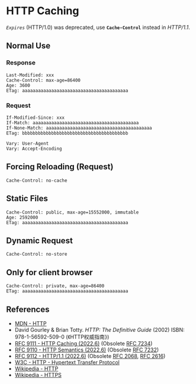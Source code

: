 # HTTP Caching

*`Expires`* (HTTP/1.0) was deprecated, use **`Cache-Control`** instead in *HTTP/1.1*.

## Normal Use

### Response

```http
Last-Modified: xxx
Cache-Control: max-age=86400
Age: 3600
ETag: aaaaaaaaaaaaaaaaaaaaaaaaaaaaaaaaaaaaaaaa
```

### Request

```http
If-Modified-Since: xxx
If-Match: aaaaaaaaaaaaaaaaaaaaaaaaaaaaaaaaaaaaaaaa
If-None-Match: aaaaaaaaaaaaaaaaaaaaaaaaaaaaaaaaaaaaaaaa
ETag: bbbbbbbbbbbbbbbbbbbbbbbbbbbbbbbbbbbbbbbb

Vary: User-Agent
Vary: Accept-Encoding
```

## Forcing Reloading (Request)

```http
Cache-Control: no-cache
```

## Static Files

```http
Cache-Control: public, max-age=15552000, immutable
Age: 2592000
ETag: aaaaaaaaaaaaaaaaaaaaaaaaaaaaaaaaaaaaaaaa
```

## Dynamic Request

```http
Cache-Control: no-store
```

## Only for client browser

```http
Cache-Control: private, max-age=86400
ETag: aaaaaaaaaaaaaaaaaaaaaaaaaaaaaaaaaaaaaaaa
```

## References

<!-- markdownlint-disable line-length -->

- [MDN - HTTP](https://developer.mozilla.org/en-US/docs/Web/HTTP)
- David Gourley & Brian Totty. *HTTP: The Definitive Guide* (2002) ISBN: 978-1-56592-509-0 (《HTTP权威指南》)
- [RFC 9111 - HTTP Caching (2022.6)](https://www.rfc-editor.org/rfc/rfc9111)
(Obsolete [RFC 7234](https://www.rfc-editor.org/rfc/rfc7234 "Hypertext Transfer Protocol (HTTP/1.1): Caching (2014)"))
- [RFC 9110 - HTTP Semantics (2022.6)](https://www.rfc-editor.org/rfc/rfc9110)
(Obsolete [RFC 7232](https://www.rfc-editor.org/rfc/rfc7232 "Hypertext Transfer Protocol (HTTP/1.1): Conditional Requests (2014)"))
- [RFC 9112 - HTTP/1.1 (2022.6)](https://www.rfc-editor.org/rfc/rfc9112)
(Obsolete [RFC 2068](https://www.rfc-editor.org/rfc/rfc2068 "Hypertext Transfer Protocol -- HTTP/1.1 (1997.1)"),
[RFC 2616](https://www.rfc-editor.org/rfc/rfc2616 "Hypertext Transfer Protocol -- HTTP/1.1 (1999)"))
- [W3C - HTTP - Hypertext Transfer Protocol](https://www.w3.org/Protocols/)
- [Wikipedia - HTTP](https://en.wikipedia.org/wiki/Hypertext%20Transfer%20Protocol)
- [Wikipedia - HTTPS](https://en.wikipedia.org/wiki/HTTPS)

<!-- markdownlint-enable line-length -->
